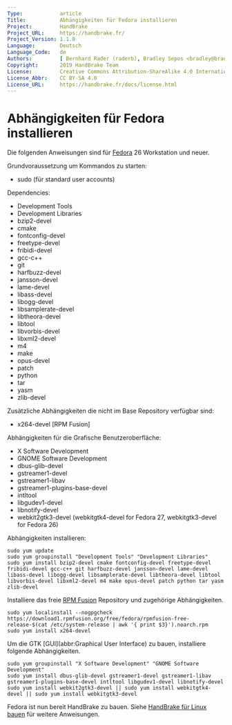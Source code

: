 ```yaml
---
Type:            article
Title:           Abhängigkeiten für Fedora installieren
Project:         HandBrake
Project_URL:     https://handbrake.fr/
Project_Version: 1.1.0
Language:        Deutsch
Language_Code:   de
Authors:         [ Bernhard Rader (raderb), Bradley Sepos <bradley@bradleysepos.com> (BradleyS) ]
Copyright:       2019 HandBrake Team
License:         Creative Commons Attribution-ShareAlike 4.0 International
License_Abbr:    CC BY-SA 4.0
License_URL:     https://handbrake.fr/docs/license.html
---
```


Abhängigkeiten für Fedora installieren
=================================

Die folgenden Anweisungen sind für [Fedora](https://getfedora.org) 26 Workstation und neuer.

Grundvoraussetzung um Kommandos zu starten:

- sudo (für standard user accounts)

Dependencies:

- Development Tools
- Development Libraries
- bzip2-devel
- cmake
- fontconfig-devel
- freetype-devel
- fribidi-devel
- gcc-c++
- git
- harfbuzz-devel
- jansson-devel
- lame-devel
- libass-devel
- libogg-devel
- libsamplerate-devel
- libtheora-devel
- libtool
- libvorbis-devel
- libxml2-devel
- m4
- make
- opus-devel
- patch
- python
- tar
- yasm
- zlib-devel

Zusätzliche Abhängigkeiten die nicht im Base Repository verfügbar sind:

- x264-devel [RPM Fusion]

Abhängigkeiten für die Grafische Benutzeroberfläche:

- X Software Development
- GNOME Software Development
- dbus-glib-devel
- gstreamer1-devel
- gstreamer1-libav
- gstreamer1-plugins-base-devel
- intltool
- libgudev1-devel
- libnotify-devel
- webkit2gtk3-devel (webkitgtk4-devel for Fedora 27, webkitgtk3-devel for Fedora 26)

Abhängigkeiten installieren:

    sudo yum update
    sudo yum groupinstall "Development Tools" "Development Libraries"
    sudo yum install bzip2-devel cmake fontconfig-devel freetype-devel fribidi-devel gcc-c++ git harfbuzz-devel jansson-devel lame-devel libass-devel libogg-devel libsamplerate-devel libtheora-devel libtool libvorbis-devel libxml2-devel m4 make opus-devel patch python tar yasm zlib-devel

Installiere das freie [RPM Fusion](http://rpmfusion.org) Repository und zugehörige Abhängigkeiten.

    sudo yum localinstall --nogpgcheck https://download1.rpmfusion.org/free/fedora/rpmfusion-free-release-$(cat /etc/system-release | awk '{ print $3}').noarch.rpm
    sudo yum install x264-devel

Um die GTK [GUI](abbr:Graphical User Interface) zu bauen, installiere folgende Abhängigkeiten.

    sudo yum groupinstall "X Software Development" "GNOME Software Development"
    sudo yum install dbus-glib-devel gstreamer1-devel gstreamer1-libav gstreamer1-plugins-base-devel intltool libgudev1-devel libnotify-devel
    sudo yum install webkit2gtk3-devel || sudo yum install webkitgtk4-devel || sudo yum install webkitgtk3-devel

Fedora ist nun bereit HandBrake zu bauen. Siehe [HandBrake für Linux bauen](build-linux.html) für weitere Anweisungen.
